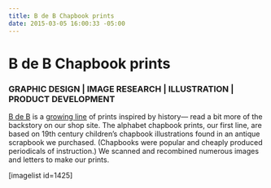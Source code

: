```yaml
---
title: B de B Chapbook prints
date: 2015-03-05 16:00:33 -05:00
---
```


<h1>B de B Chapbook prints</h1>
<h3>GRAPHIC DESIGN | IMAGE RESEARCH | ILLUSTRATION | PRODUCT DEVELOPMENT</h3>
<a title="Status Update prints" href="http://thegraphicsoffice.com/portfolio/status-update-prints/">B de B</a> is a <a href="http://www.b-de-b.com/">growing line</a> of prints inspired by history— read a bit more of the backstory on our shop site. The alphabet chapbook prints, our first line, are based on 19th century children’s chapbook illustrations found in an antique scrapbook we purchased. (Chapbooks were popular and cheaply produced periodicals of instruction.) We scanned and recombined numerous images and letters to make our prints.


[imagelist id=1425]

